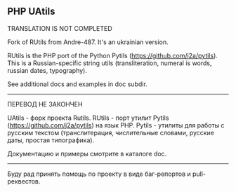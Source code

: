 PHP UAtils
----------

TRANSLATION IS NOT COMPLETED

Fork of RUtils from Andre-487. It's an ukrainian version.

RUtils is the PHP port of the Python Pytils (https://github.com/j2a/pytils).
This is a Russian-specific string utils (transliteration, numeral is words, russian dates, typography).

See additional docs and examples in doc subdir.

----------

ПЕРЕВОД НЕ ЗАКОНЧЕН

UAtils - форк проекта Rutils.
RUtils - порт утилит Pytils (https://github.com/j2a/pytils) на язык PHP.
Pytils - утилиты для работы с русским текстом (транслитерация, числительные словами,
русские даты, простая типографика).

Документацию и примеры смотрите в каталоге doc.

----------

Буду рад принять помощь по проекту в виде баг-репортов и pull-реквестов.
